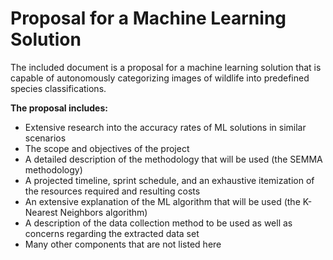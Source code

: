 # Proposal for a Machine Learning Solution

The included document is a proposal for a machine learning solution that is capable of autonomously categorizing images of wildlife into predefined species classifications.

**The proposal includes:**

* Extensive research into the accuracy rates of ML solutions in similar scenarios
* The scope and objectives of the project
* A detailed description of the methodology that will be used (the SEMMA methodology)
* A projected timeline, sprint schedule, and an exhaustive itemization of the resources required and resulting costs
* An extensive explanation of the ML algorithm that will be used (the K-Nearest Neighbors algorithm)
* A description of the data collection method to be used as well as concerns regarding the extracted data set
* Many other components that are not listed here
